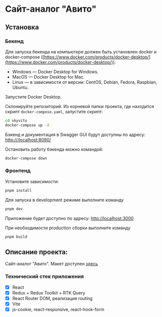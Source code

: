 # Сайт-аналог "Авито"

## Установка

### Бекенд

Для запуска бекенда на компьютере должен быть установлен docker и docker-compose ([https://www.docker.com/products/docker-desktop/](https://www.docker.com/products/docker-desktop/)):

- Windows — Docker Desktop for Windows.
- MacOS — Docker Desktop for Mac.
- Linux — в зависимости от версии: CentOS, Debian, Fedora, Raspbian, Ubuntu.

Запустите Docker Desktop.

Склонируйте репозиторий. Из корневой папки проекта, где находится скрипт `docker-compose.yaml`, запустите скрипт:

```sh
cd skyvito
docker-compose up -d
```

Бэкенд и документация в Swagger GUI будут доступны по адресу:
[http:///localhost:8090/](http:///localhost:8090/)

Остановить работу бэкенда можно командой:

```sh
docker-compose down
```

### Фронтенд

Установите зависимости:

```sh
pnpm install
```

Для запуска в development режиме выполните команду

```sh
pnpm dev
```

Приложение будет доступно по адресу: [http://localhost:3000](http://localhost:3000)

При необходимости production сборки выполните команду

```sh
pnpm build
```

## Описание проекта:

Сайт-аналог "Авито". Макет доступен [здесь](https://www.figma.com/file/ISqzPS7Sym7V004jFo5buE/%D0%A1%D0%B0%D0%B9%D1%82-%D0%B0%D0%BD%D0%B0%D0%BB%D0%BE%D0%B3-%D0%90%D0%B2%D0%B8%D1%82%D0%BE?node-id=0%3A1&t=TkHwMTtpkVn5B1xD-0)

### Технический стек приложения

- [x] React
- [x] Redux + Redux Toolkit + RTK Query
- [x] React Router DOM, реализация routing
- [x] Vite
- [x] js-cookie, react-responsive, react-hook-form
